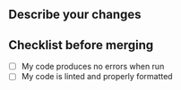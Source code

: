 ## Describe your changes

## Checklist before merging

- [ ] My code produces no errors when run
- [ ] My code is linted and properly formatted
